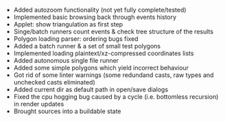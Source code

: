 * Added autozoom functionality (not yet fully complete/tested)
* Implemented basic browsing back through events history
* Applet: show triangulation as first step
* Singe/batch runners count events & check tree structure of the results
* Polygon loading parser: ordering bugs fixed
* Added a batch runner & a set of small test polygons
* Implemented loading plaintext/xz-compressed coordinates lists
* Added autonomous single file runner
* Added some simple polygons which yield incorrect behaviour
* Got rid of some linter warnings (some redundand casts, raw types and unchecked casts eliminated)
* Added current dir as default path in open/save dialogs
* Fixed the cpu hogging bug caused by a cycle (i.e. bottomless recursion) in render updates
* Brought sources into a buildable state
